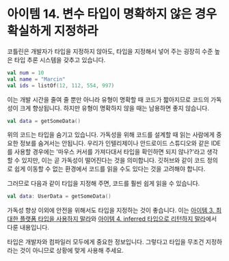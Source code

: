 # 아이템 14. 변수 타입이 명확하지 않은 경우 확실하게 지정하라

코틀린은 개발자가 타입을 지정하지 않아도, 타입을 지정해서 넣어 주는 굉장히 수준 높은 타입 추론 시스템을 갖추고 있습니다.

```kotlin
val num = 10
val name = "Marcin"
val ids = listOf(12, 112, 554, 997)
```

이는 개발 시간을 줄여 줄 뿐만 아니라 유형이 명확할 때 코드가 짧아지므로 코드의 가독성이 크게 향상됩니다. 하지만 유형이 명확하지 않을 때는 남용하면 좋지 않습니다.

```kotlin
val data = getSomeData()
```

위의 코드는 타입을 숨기고 있습니다. 가독성을 위해 코드를 설계할 때 읽는 사람에게 중요한 정보를 숨겨서는 안됩니다. 우리가 인텔리제이나 안드로이드 스튜디오와 같은 IDE를 사용할 경우에는 '마우스 커서를 가져다대서 타입을 확인하면 되지 않나?'라고 생각할 수 있지만, 이는 곧 가독성이 떨어진다는 것을 의미합니다. 깃허브와 같이 코드 정의로 쉽게 이동할 수 없는 환경에서 코드를 읽을 수도 있다는 것을 고려해야 합니다.

그러므로 다음과 같이 타입을 지정해 주면, 코드를 훨씬 쉽게 읽을 수 있습니다.

```kotlin
val data: UserData = getSomeData()
```

가독성 향상 이외에 안전을 위해서도 타입을 지정하는 것이 좋습니다. 이는 [아이템 3. 최대한 플랫폼 타입을 사용하지 말라](https://github.com/june0122/EffectiveKotlin/blob/master/item%2003.md)와 [아이템 4. inferred 타입으로 리턴하지 말라](https://github.com/june0122/EffectiveKotlin/blob/master/item%2004.md)에서 다룬 내용입니다.

타입은 개발자와 컴파일러 모두에게 중요한 정보입니다. 그렇다고 타입을 무조건 지정하라는 것이 아니므로 상황에 맞게 사용해 주세요.